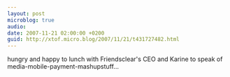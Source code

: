 ```yaml
---
layout: post
microblog: true
audio: 
date: 2007-11-21 02:00:00 +0200
guid: http://xtof.micro.blog/2007/11/21/t431727482.html
---
```

hungry and happy to lunch with Friendsclear's CEO and Karine to speak of media-mobile-payment-mashupstuff...
